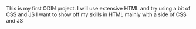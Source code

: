 This is my first ODIN project. I will use extensive HTML
and try using a bit of CSS and JS
I want to show off my skills in HTML mainly
with a side of CSS and JS